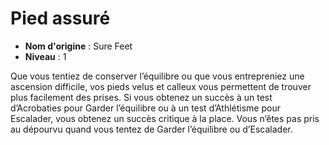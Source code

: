 # Pied assuré

 * **Nom d'origine** : Sure Feet
 * **Niveau** : 1


<p>Que vous tentiez de conserver l’équilibre ou que vous entrepreniez une ascension difficile, vos pieds velus et calleux vous permettent de trouver plus facilement des prises. Si vous obtenez un succès à un test d’Acrobaties pour Garder l’équilibre ou à un test d’Athlétisme pour Escalader, vous obtenez un succès critique à la place. Vous n’êtes pas pris au dépourvu quand vous tentez de Garder l’équilibre ou d’Escalader.</p>